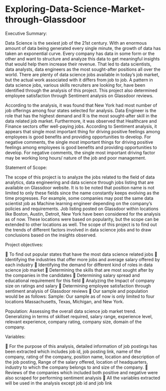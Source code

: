 # Exploring-Data-Science-Market-through-Glassdoor

Executive Summary:

Data Science is the sexiest job of the 21st century. With an enormous amount of data being generated every single minute, the growth of data has taken an exponential curve. Every company has data in some form or the other and want to structure and analyze this data to get meaningful insights that would help them increase their revenue. That led to data scientists, data analysts, data engineers as the most sought-after positions all over the world. There are plenty of data science jobs available in today’s job market, but the actual work associated with it differs from job to job. A pattern in data science jobs, various skills recruiters are looking for, have been identified through the analysis of this project. This project also determined employee satisfaction through Sentiment analysis on Glassdoor reviews.

According to the analysis, it was found that New York had most number of job offerings among four states selected for analysis. Data Engineer is the role that has the highest demand and R is the most sought-after skill in the data related job market. Furthermore, it was observed that Healthcare and Finance sectors offer well-paying jobs. According to Sentiment analysis, it appears that single most important thing for driving positive feelings among employees is good benefits and providing opportunities to develop. For negative comments, the single most important things for driving positive feelings among employees is good benefits and providing opportunities to develop. For negative comments, the single most important driving factor may be working long hours/ nature of the job and poor management.

Statement of Scope:

The scope of this project is to analyze the jobs related to the field of data analytics, data engineering and data science through jobs listing that are available on Glassdoor website. It is to be noted that position name is not limited to only these fields since the name constantly keeps evolving as the time progresses. For example, some companies may post the same data scientist job as Machine learning engineer depending on the company’s policies and requirements. Job listing posted on Glassdoor within locations like Boston, Austin, Detroit, New York have been considered for the analysis as of now. These locations were based on popularity, but the scope can be extended to other locations as well. The scope of this project is to find out the trends of different factors involved in data science jobs and to draw conclusions based on the insights observed.

Project objectives:

 To find out popular states that have the most data science related jobs
 Identifying the industries that offer more jobs and average salary offered by each industry
 Identifying the demand for different kind of roles in data science job market
 Determining the skills that are most sought after by the companies in the candidates
 Determining salary spread and educational requirement for this field
 Analyzing the Impact of company size on ratings and salary
 Determining employee satisfaction through sentiment analysis of Glassdoor reviews
 Our sample and population would be as follows:
Sample: Our sample as of now is only limited to four locations Massachusetts, Texas, Michigan, and New York.

Population: Assessing the overall data science job market trend. Generalizing in terms of skillset required, salary range, experience level, relevant experience, company rating, company size, domain of the company.

Variables:

 For the purpose of this analysis, detailed information of job postings has been extracted which includes job id, job posting link, name of the company, rating of the company, position name, location and description of the job posting, Range of the salary offered, location of headquarters, industry to which the company belongs to and size of the company.
 Reviews of the companies which included both positive and negative were also scraped for performing sentiment analysis
 All the variables extracted will be used in the analysis except job id and job link
